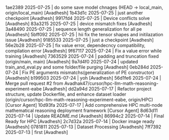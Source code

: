 1ae2389 2025-07-25 | do some save model chnages (HEAD -> local_main, origin/local_main) [Avadhesh]
1b43d1c 2025-07-25 | just another checkpoint [Avadhesh]
9917fd4 2025-07-25 | Device conflicts solve [Avadhesh]
83a3215 2025-07-25 | device mismatch fixes [Avadhesh]
3a48490 2025-07-25 | sequence length generalization for all pe [Avadhesh]
5bff092 2025-07-25 | hii fix the tensor shapes and initilazation issue [Avadhesh]
9185533 2025-07-25 | just a checkpoint [Avadhesh]
56e2b28 2025-07-25 | fix value error, dependecncy compatibility, compilation error [Avadhesh]
9f67117 2025-07-24 | Fix a value error while training [Avadhesh]
7363529 2025-07-24 | padding and truncation fixed (origin/main, main) [Avadhesh]
9a7d4f0 2025-07-24 | updated train_and_eval.py and some folder/file purging [Avadhesh]
0eb284d 2025-07-24 | Fix PE arguments mismatchs(generalization of PE constructor) [Avadhesh]
b199503 2025-07-24 | yoh [Avadhesh]
56d1fe6 2025-07-24 | Merge pull request #2 from Avadhak47/cursor/hpc-llm-math-reasoning-experiment-eabe [Avadhesh]
dd2a94d 2025-07-17 | Refactor project structure, update Dockerfile, and enhance dataset loader (origin/cursor/hpc-llm-math-reasoning-experiment-eabe, origin/HPC) [Cursor Agent]
10d93fa 2025-07-17 | Add comprehensive HPC multi-node mathematical reasoning deployment framework [Cursor Agent]
8d63d11 2025-07-14 | Update README.md [Avadhesh]
86994c2 2025-07-14 | Final Ready for HPC [Avadhesh]
2c7d32a 2025-07-14 | Docker image ready [Avadhesh]
0781811 2025-07-13 | Dataset Processing [Avadhesh]
7ff7392 2025-07-13 | first [Avadhesh]